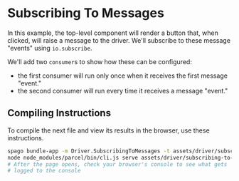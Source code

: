 # Subscribing To Messages

In this example, the top-level component will render a button that, when clicked, will raise a message to the driver. We'll subscribe to these message "events" using `io.subscribe`.

We'll add two `consumer`s to show how these can be configured:
- the first consumer will run only once when it receives the first message "event."
- the second consumer will run every time it receives a message "event."

## Compiling Instructions

To compile the next file and view its results in the browser, use these instructions.

```bash
spago bundle-app -m Driver.SubscribingToMessages -t assets/driver/subscribing-to-messages.js
node node_modules/parcel/bin/cli.js serve assets/driver/subscribing-to-messages.html -o subscribing-to-messages--parcelified.html --open
# After the page opens, check your browser's console to see what gets
# logged to the console
```
